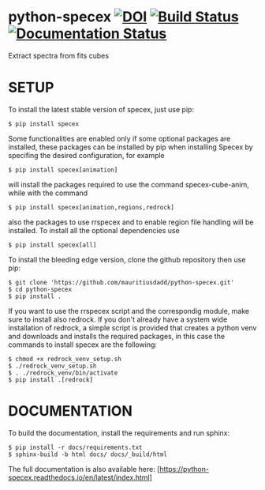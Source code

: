 # python-specex [![DOI](https://zenodo.org/badge/DOI/10.5281/zenodo.7808292.svg)](https://doi.org/10.5281/zenodo.7808292) [![Build Status](https://github.com/mauritiusdadd/python-specex/actions/workflows/build-and-check.yml/badge.svg)](https://github.com/mauritiusdadd/python-specex/actions/workflows/build-and-check.yml) [![Documentation Status](https://readthedocs.org/projects/python-specex/badge/?version=latest)](https://python-specex.readthedocs.io/en/latest/?badge=latest)

Extract spectra from fits cubes

# SETUP

To install the latest stable version of specex, just use pip:

    $ pip install specex

Some functionalities are enabled only if some optional packages are installed, these packages can be installed by pip when installing Specex by specifing the desired configuration, for example

    $ pip install specex[animation]

will install the packages required to use the command specex-cube-anim, while with the command

    $ pip install specex[animation,regions,redrock]

also the packages to use rrspecex and to enable region file handling will be installed. To install all the optional dependencies use

    $ pip install specex[all]

To install the bleeding edge version, clone the github repository then use pip:

    $ git clone 'https://github.com/mauritiusdadd/python-specex.git'
    $ cd python-specex
    $ pip install .

If you want to use the rrspecex script and the correspondig module, make sure to install also redrock. If you don't already have a system wide installation of redrock, a simple script is provided that creates a python venv and downloads and installs the required packages, in this case the commands to install specex are the following:

    $ chmod +x redrock_venv_setup.sh
    $ ./redrock_venv_setup.sh
    $ . ./redrock_venv/bin/activate
    $ pip install .[redrock]

# DOCUMENTATION

To build the documentation, install the requirements and run sphinx:

    $ pip install -r docs/requirements.txt
    $ sphinx-build -b html docs/ docs/_build/html

The full documentation is also available here: [https://python-specex.readthedocs.io/en/latest/index.html]
